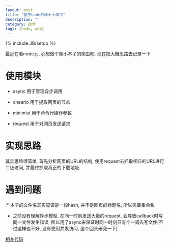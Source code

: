 ```yaml
---
layout: post
title: "基于node的绅士小爬虫"
description: ""
category: 技术
tags: [node, web]
---
```

{% include JB/setup %}

最近在看node.js, 心想做个爬小本子的爬虫吧. 现在把大概思路去记录一下

# 使用模块

* async   用于管理异步调用

* cheerio  用于提取网页的节点

* minimist  用于命令行操作参数

* request   用于对网页发送请求


# 实现思路

其实思路很简单, 首先分析网页的URL的结构, 使用request去抓取相应的URL进行二级访问, 并最终抓取真正的下载地址.

# 遇到问题

:* 本子的文件名其实应该是一段hash, 并不是网页的标题名, 所以需要重命名

* 之前没有理解异步模型, 在同一时刻发送大量的request, 会导致callback时写同一文件发生错误, 所以用了async来保证时同一时刻只有个一调去写文件(不过这样也不好, 没有使用并发访问, 这个回头研究一下)


[相关代码](https://github.com/samael65535/toy_code/tree/master/comic)
